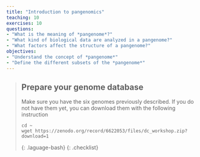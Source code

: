 ```yaml
---
title: "Introduction to pangenomics"
teaching: 10
exercises: 10
questions:
- "What is the meaning of *pangenome*?"
- "What kind of biological data are analyzed in a pangenome?"
- "What factors affect the structure of a pangenome?"
objectives:
- "Understand the concept of *pangenome*"
- "Define the different subsets of the *pangenome*"
---
```



> ## Prepare your genome database 
> Make sure you have the six genomes previously described. If you do not have them yet, you can download them with the following instruction
> 
> ~~~
> cd ~
> wget https://zenodo.org/record/6622053/files/dc_workshop.zip?download=1
> ~~~
> {: .laguage-bash}
{: .checklist}

